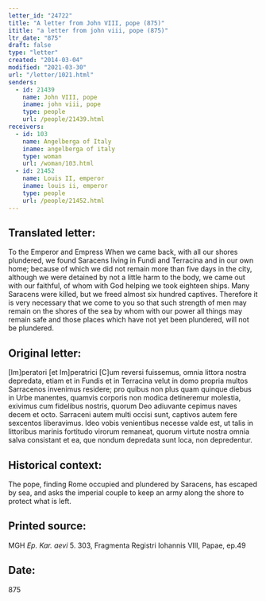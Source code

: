 ```yaml
---
letter_id: "24722"
title: "A letter from John VIII, pope (875)"
ititle: "a letter from john viii, pope (875)"
ltr_date: "875"
draft: false
type: "letter"
created: "2014-03-04"
modified: "2021-03-30"
url: "/letter/1021.html"
senders:
  - id: 21439
    name: John VIII, pope
    iname: john viii, pope
    type: people
    url: /people/21439.html
receivers:
  - id: 103
    name: Angelberga of Italy
    iname: angelberga of italy
    type: woman
    url: /woman/103.html
  - id: 21452
    name: Louis II, emperor
    iname: louis ii, emperor
    type: people
    url: /people/21452.html
---
```

<h2> Translated letter:</h2>To the Emperor and Empress
When we came back, with all our shores plundered, we found Saracens living in Fundi and Terracina and in our own home; because of which we did not remain more than five days in the city, although we were detained by not a little harm to the body, we came out with our faithful, of whom with God helping we took eighteen ships.  Many Saracens were killed, but we freed almost six hundred captives.  Therefore it is very necessary that we come to you so that such strength of men may remain on the shores of the sea by whom with our power all things may remain safe and those places which have not yet been plundered, will not be plundered.
<h2 class="mt-4"> Original letter:</h2>[Im]peratori [et Im]peratrici
[C]um reversi fuissemus, omnia littora nostra depredata, etiam et in Fundis et in Terracina velut in domo propria multos Sarracenos invenimus residere; pro quibus non plus quam quinque diebus in Urbe manentes, quamvis corporis non modica detineremur molestia, exivimus cum fidelibus nostris, quorum Deo adiuvante cepimus naves decem et octo.  Sarraceni autem multi occisi sunt, captivos autem fere sexcentos liberavimus.  Ideo vobis venientibus necesse valde est, ut talis in littoribus marinis fortitudo virorum remaneat, quorum virtute nostra omnia salva consistant et ea, que nondum depredata sunt loca, non depredentur.
<h2 class="mt-4"> Historical context:</h2>The pope, finding Rome occupied and plundered by Saracens, has escaped by sea, and asks the imperial couple to keep an army along the shore to protect what is left.
<h2 class="mt-4"> Printed source:</h2><p>MGH<em> Ep. Kar. aevi</em> 5. 303, Fragmenta Registri Iohannis VIII, Papae, ep.49</p><h2 class="mt-4"> Date:</h2>875